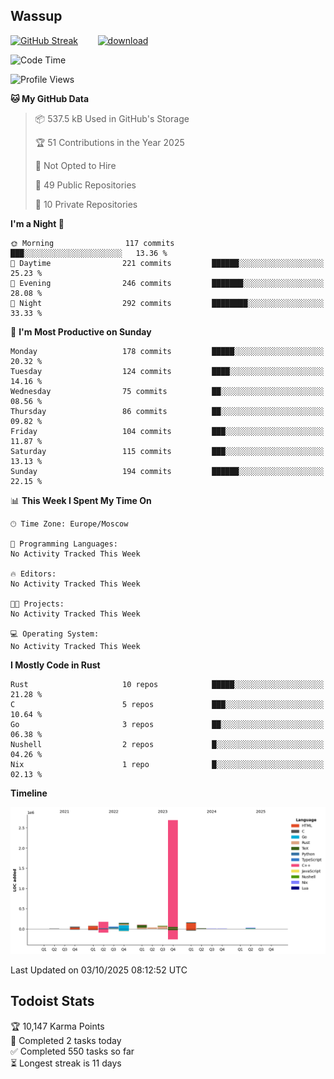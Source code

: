 ## Wassup

<!--
-->

[![GitHub Streak](http://github-readme-streak-stats.herokuapp.com?user=archeoss&theme=shades-of-purple&hide_border=true&date_format=j%20M%5B%20Y%5D)](https://git.io/streak-stats)&nbsp;&nbsp;&nbsp;&nbsp;&nbsp;&nbsp;&nbsp;&nbsp;[![download](https://user-images.githubusercontent.com/68448737/147796309-d8b65b1d-4dde-40d9-b03a-2b42aaa6cd43.jpeg)
](http://bmstu.ru/)

<!--START_SECTION:waka-->
![Code Time](http://img.shields.io/badge/Code%20Time-4%2C005%20hrs%2035%20mins-blue)

![Profile Views](http://img.shields.io/badge/Profile%20Views-1-blue)

**🐱 My GitHub Data** 

> 📦 537.5 kB Used in GitHub's Storage 
 > 
> 🏆 51 Contributions in the Year 2025
 > 
> 🚫 Not Opted to Hire
 > 
> 📜 49 Public Repositories 
 > 
> 🔑 10 Private Repositories 
 > 
**I'm a Night 🦉** 

```text
🌞 Morning                117 commits         ███░░░░░░░░░░░░░░░░░░░░░░   13.36 % 
🌆 Daytime                221 commits         ██████░░░░░░░░░░░░░░░░░░░   25.23 % 
🌃 Evening                246 commits         ███████░░░░░░░░░░░░░░░░░░   28.08 % 
🌙 Night                  292 commits         ████████░░░░░░░░░░░░░░░░░   33.33 % 
```
📅 **I'm Most Productive on Sunday** 

```text
Monday                   178 commits         █████░░░░░░░░░░░░░░░░░░░░   20.32 % 
Tuesday                  124 commits         ████░░░░░░░░░░░░░░░░░░░░░   14.16 % 
Wednesday                75 commits          ██░░░░░░░░░░░░░░░░░░░░░░░   08.56 % 
Thursday                 86 commits          ██░░░░░░░░░░░░░░░░░░░░░░░   09.82 % 
Friday                   104 commits         ███░░░░░░░░░░░░░░░░░░░░░░   11.87 % 
Saturday                 115 commits         ███░░░░░░░░░░░░░░░░░░░░░░   13.13 % 
Sunday                   194 commits         ██████░░░░░░░░░░░░░░░░░░░   22.15 % 
```


📊 **This Week I Spent My Time On** 

```text
🕑︎ Time Zone: Europe/Moscow

💬 Programming Languages: 
No Activity Tracked This Week

🔥 Editors: 
No Activity Tracked This Week

🐱‍💻 Projects: 
No Activity Tracked This Week

💻 Operating System: 
No Activity Tracked This Week
```

**I Mostly Code in Rust** 

```text
Rust                     10 repos            █████░░░░░░░░░░░░░░░░░░░░   21.28 % 
C                        5 repos             ███░░░░░░░░░░░░░░░░░░░░░░   10.64 % 
Go                       3 repos             ██░░░░░░░░░░░░░░░░░░░░░░░   06.38 % 
Nushell                  2 repos             █░░░░░░░░░░░░░░░░░░░░░░░░   04.26 % 
Nix                      1 repo              █░░░░░░░░░░░░░░░░░░░░░░░░   02.13 % 
```



**Timeline**

![Lines of Code chart](https://raw.githubusercontent.com/archeoss/archeoss/master/assets/bar_graph.png)


 Last Updated on 03/10/2025 08:12:52 UTC
<!--END_SECTION:waka-->

## Todoist Stats

<!-- TODO-IST:START -->
🏆  10,147 Karma Points           
🌸  Completed 2 tasks today           
✅  Completed 550 tasks so far           
⏳  Longest streak is 11 days
<!-- TODO-IST:END -->

